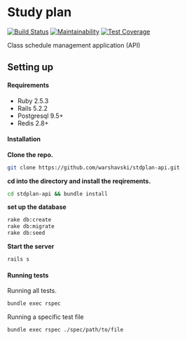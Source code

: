 # Study plan

[![Build Status](https://travis-ci.com/Warshavski/stdplan-api.svg?branch=develop)](https://travis-ci.com/Warshavski/stdplan-api)
[![Maintainability](https://api.codeclimate.com/v1/badges/24844c90210c54234d4e/maintainability)](https://codeclimate.com/github/Warshavski/stdplan-api/maintainability)
[![Test Coverage](https://api.codeclimate.com/v1/badges/24844c90210c54234d4e/test_coverage)](https://codeclimate.com/github/Warshavski/stdplan-api/test_coverage)

Class schedule management application (API)

## Setting up

#### Requirements

- Ruby 2.5.3
- Rails 5.2.2
- Postgresql 9.5+
- Redis 2.8+

#### Installation

**Clone the repo.**
```bash
git clone https://github.com/warshavski/stdplan-api.git
```

**cd into the directory and install the reqirements.**
```bash
cd stdplan-api && bundle install
```

**set up the database**
```bash
rake db:create 
rake db:migrate 
rake db:seed
```

**Start the server**
```bash
rails s
```

#### Running tests

Running all tests.
```bash
bundle exec rspec
```

Running a specific test file
```bash
bundle exec rspec ./spec/path/to/file
```
